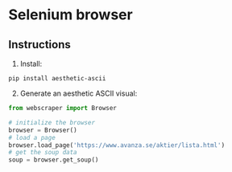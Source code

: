 # Selenium browser
 

## Instructions

1. Install:

```
pip install aesthetic-ascii
```

2. Generate an aesthetic ASCII visual:

```python
from webscraper import Browser

# initialize the browser
browser = Browser()
# load a page
browser.load_page('https://www.avanza.se/aktier/lista.html')
# get the soup data
soup = browser.get_soup()
```
